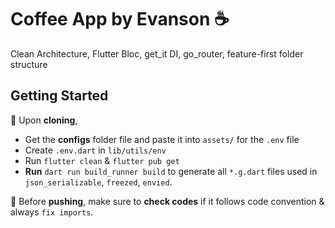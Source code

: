 # Coffee App by Evanson ☕️

Clean Architecture, Flutter Bloc, get_it DI, go_router, feature-first folder structure

## Getting Started

🤖 Upon **cloning**, 
- Get the **configs** folder file and paste it into ```assets/``` for the ```.env``` file
- Create ```.env.dart``` in ```lib/utils/env```
- Run ```flutter clean``` & ```flutter pub get```
- **Run** ```dart run build_runner build``` to generate all `*.g.dart` files used in `json_serializable`, `freezed`, `envied`.

🤖 Before **pushing**, make sure to **check codes** if it follows code convention & always `fix imports`.
